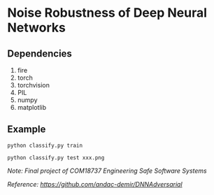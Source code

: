 # Noise Robustness of Deep Neural Networks

## Dependencies
1. fire
2. torch
3. torchvision
4. PIL
5. numpy
6. matplotlib

## Example
```
python classify.py train

python classify.py test xxx.png
```


*Note: Final project of COM18737 Engineering Safe Software Systems*

*Reference: https://github.com/andac-demir/DNNAdversarial*